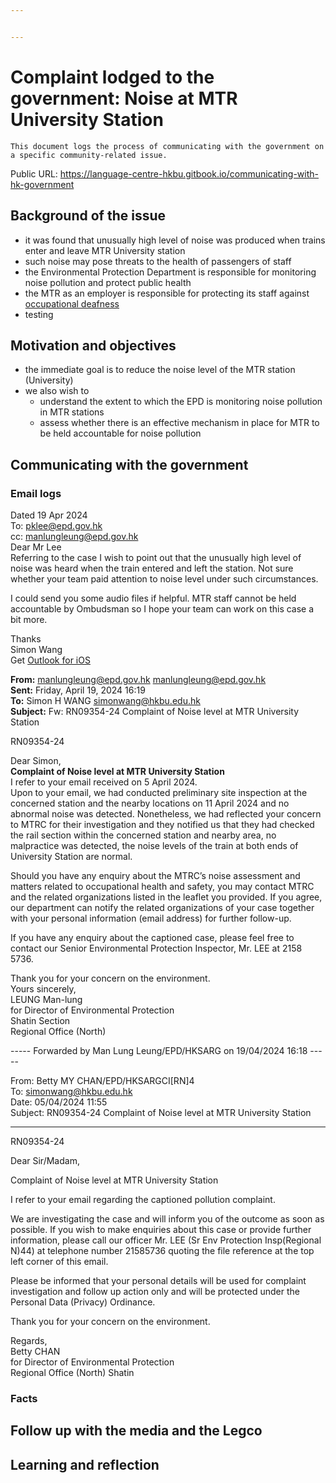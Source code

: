 ```yaml
---


---
```


<h1 id="complaint-lodged-to-the-government-noise-at-mtr-university-station">Complaint lodged to the government: Noise at MTR University Station</h1>
<pre><code>This document logs the process of communicating with the government on a specific community-related issue. 
</code></pre>
<p>Public URL: <a href="https://language-centre-hkbu.gitbook.io/communicating-with-hk-government">https://language-centre-hkbu.gitbook.io/communicating-with-hk-government</a></p>
<h2 id="background-of-the-issue">Background of the issue</h2>
<ul>
<li>it was found that unusually high level of noise was produced when trains enter and leave MTR University station</li>
<li>such noise may pose threats to the health of passengers of staff</li>
<li>the Environmental Protection Department is responsible for monitoring noise pollution and protect public health</li>
<li>the MTR as an employer is responsible for protecting its staff against <a href="https://odcb.org.hk/files/pamphlet/Leaflet-hearing_conservation_02-24-%28accessible_EN%29_20240228095752181_en.pdf">occupational deafness</a></li>
<li>testing</li>
</ul>
<h2 id="motivation-and-objectives">Motivation and objectives</h2>
<ul>
<li>the immediate goal is to reduce the noise level of the MTR station (University)</li>
<li>we also wish to
<ul>
<li>understand the extent to which the EPD is monitoring noise pollution in MTR stations</li>
<li>assess whether there is an effective mechanism in place for MTR to be held accountable for noise pollution</li>
</ul>
</li>
</ul>
<h2 id="communicating-with-the-government">Communicating with the government</h2>
<h3 id="email-logs">Email logs</h3>
<blockquote></blockquote>
<p>Dated 19 Apr 2024<br>
To: <a href="mailto:pklee@epd.gov.hk">pklee@epd.gov.hk</a><br>
cc: <a href="mailto:manlungleung@epd.gov.hk">manlungleung@epd.gov.hk</a><br>
Dear Mr Lee<br>
Referring to the case I wish to point out that the unusually high  level  of  noise  was heard when the train entered and left the  station. Not sure whether your team paid  attention to  noise  level  under such circumstances.</p>
<p>I could send you some audio files if helpful.  MTR  staff cannot be held accountable by Ombudsman so I hope your team can work on this case a bit more.</p>
<p>Thanks<br>
Simon Wang<br>
Get  <a href="https://aka.ms/o0ukef">Outlook for iOS</a></p>
<p><strong>From:</strong>  <a href="mailto:manlungleung@epd.gov.hk">manlungleung@epd.gov.hk</a> <a href="mailto:manlungleung@epd.gov.hk">manlungleung@epd.gov.hk</a><br>
<strong>Sent:</strong>  Friday, April 19, 2024 16:19<br>
<strong>To:</strong>  Simon H WANG <a href="mailto:simonwang@hkbu.edu.hk">simonwang@hkbu.edu.hk</a><br>
<strong>Subject:</strong>  Fw: RN09354-24 Complaint of  Noise  level  at  MTR  University  Station</p>
<p>RN09354-24</p>
<p>Dear Simon,<br>
<strong>Complaint of  Noise  level  at  MTR  University  Station</strong><br>
I refer to your email received on 5 April 2024.<br>
Upon to your email, we had conducted preliminary site inspection  at  the concerned  station  and the nearby locations on 11 April 2024 and no abnormal  noise  was detected. Nonetheless, we had reflected your concern to  MTRC for their investigation and they notified us that they had checked the rail section within the concerned  station  and nearby area, no malpractice was detected, the  noise  levels of the train  at  both ends of  University  Station  are normal.</p>
<p>Should you have any enquiry about the  MTRC’s  noise  assessment and matters related to occupational health and safety, you may contact  MTRC and the related organizations listed in the leaflet you provided. If you agree, our department can notify the related organizations of your case together with your personal information (email address) for further follow-up.</p>
<p>If you have any enquiry about the captioned case, please feel free to contact our Senior Environmental Protection Inspector, Mr. LEE  at  2158 5736.</p>
<p>Thank you for your concern on the environment.<br>
Yours sincerely,<br>
LEUNG Man-lung<br>
for Director of Environmental Protection<br>
Shatin Section<br>
Regional Office (North)</p>
<p>----- Forwarded by Man Lung Leung/EPD/HKSARG on 19/04/2024 16:18 -----</p>
<p>From: Betty MY CHAN/EPD/HKSARGCI[RN]4<br>
To: <a href="mailto:simonwang@hkbu.edu.hk">simonwang@hkbu.edu.hk</a><br>
Date: 05/04/2024 11:55<br>
Subject: RN09354-24 Complaint of  Noise  level  at  MTR  University  Station</p>
<hr>
<p>RN09354-24</p>
<p>Dear Sir/Madam,</p>
<p>Complaint of  Noise  level  at  MTR  University  Station</p>
<p>I refer to your email regarding the captioned pollution complaint.</p>
<p>We are investigating the case and will inform you of the outcome as soon as possible. If you wish to make enquiries about this case or provide further information, please call our officer Mr. LEE (Sr Env Protection Insp(Regional N)44)  at  telephone number 21585736 quoting the file reference  at  the top left corner of this email.</p>
<p>Please be informed that your personal details will be used for complaint investigation and follow up action only and will be protected under the Personal Data (Privacy) Ordinance.</p>
<p>Thank you for your concern on the environment.</p>
<p>Regards,<br>
Betty CHAN<br>
for Director of Environmental Protection<br>
Regional Office (North) Shatin</p>
<h3 id="facts">Facts</h3>
<h2 id="follow-up-with-the-media-and-the-legco">Follow up with the media and the Legco</h2>
<h2 id="learning-and-reflection">Learning and reflection</h2>

